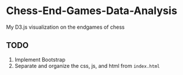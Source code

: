 Chess-End-Games-Data-Analysis
=============

My D3.js visualization on the endgames of chess

## TODO

1. Implement Bootstrap
2. Separate and organize the css, js, and html from `index.html`
